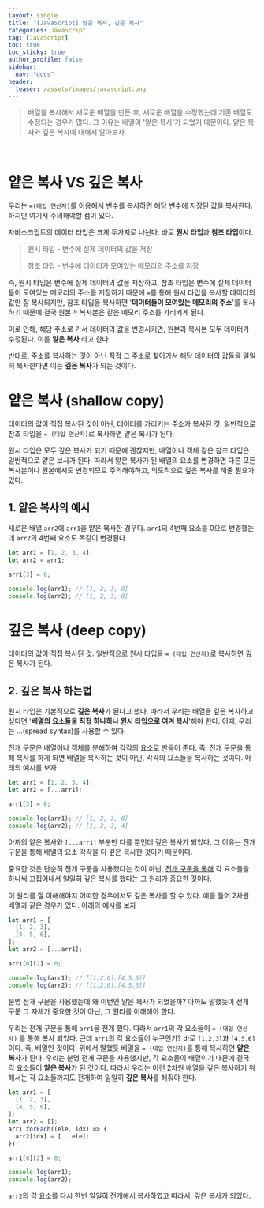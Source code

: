 ```yaml
---
layout: single
title: "[JavaScript] 얕은 복사, 깊은 복사"
categories: JavaScript
tag: [JavaScript]
toc: true
toc_sticky: true
author_profile: false
sidebar:
  nav: "docs"
header:
  teaser: /assets/images/javascript.png
---
```


> 배열을 복사해서 새로운 배열을 만든 후, 새로운 배열을 수정했는데 기존 배열도 수정되는 경우가 많다. 그 이유는 배열이 '얕은 복사'가 되었기 때문이다. 얕은 복사와 깊은 복사에 대해서 알아보자.

<br>

# 얕은 복사 VS 깊은 복사

우리는 `=(대입 연산자)`를 이용해서 변수를 복사하면 해당 변수에 저장된 값을 복사한다. 하지만 여기서 주의해야할 점이 있다.

자바스크립트의 데이터 타입은 크게 두가지로 나뉜다. 바로 **원시 타입**과 **참조 타입**이다.

> 원시 타입 - 변수에 실제 데이터의 값을 저장
>
> 참조 타입 - 변수에 데이터가 모여있는 메모리의 주소를 저장

즉, 원시 타입은 변수에 실제 데이터의 값을 저장하고, 참조 타입은 변수에 실제 데이터들이 모여있는 메모리의 주소를 저장하기 때문에 `=`를 통해 원시 타입을 복사할 데이터의 값만 잘 복사되지만, 참조 타입을 복사하면 '**데이터들이 모여있는 메모리의 주소**'를 복사하기 때문에 결국 원본과 복사본은 같은 메모리 주소를 가리키게 된다.

이로 인해, 해당 주소로 가서 데이터의 값을 변경시키면, 원본과 복사본 모두 데이터가 수정된다. 이를 **얕은 복사** 라고 한다.

반대로, 주소를 복사하는 것이 아닌 직접 그 주소로 찾아가서 해당 데이터의 값들을 일일히 복사한다면 이는 **깊은 복사**가 되는 것이다.

# 얕은 복사 (shallow copy)

데이터의 값이 직접 복사된 것이 아닌, 데이터를 가리키는 주소가 복사된 것. 일반적으로 참조 타입을 `= (대입 연산자)`로 복사하면 얕은 복사가 된다.

원시 타입은 모두 깊은 복사가 되기 때문에 괜찮지만, 배열이나 객체 같은 참조 타입은 일반적으로 얕은 보사가 된다. 따라서 얕은 복사가 된 배열의 요소를 변경하면 다른 모든 복사본이나 원본에서도 변경되므로 주의해야하고, 의도적으로 깊은 복사를 해줄 필요가 있다.

## 1. 얕은 복사의 예시

새로운 배열 `arr2`에 `arr1`을 얕은 복사한 경우다. `arr1`의 4번째 요소를 0으로 변경했는데 `arr2`의 4번째 요소도 똑같이 변경된다.

```js
let arr1 = [1, 2, 3, 4];
let arr2 = arr1;

arr1[3] = 0;

console.log(arr1); // [1, 2, 3, 0]
console.log(arr2); // [1, 2, 3, 0]
```

# 깊은 복사 (deep copy)

데이터의 값이 직접 복사된 것. 일반적으로 원시 타입을 `= (대입 연산자)`로 복사하면 깊은 복사가 된다.

## 2. 깊은 복사 하는법

원시 타입은 기본적으로 **깊은 복사**가 된다고 했다. 따라서 우리는 배열을 깊은 복사하고 싶다면 '**배열의 요소들을 직접 하나하나 원시 타입으로 여겨 복사**'해야 한다. 이때, 우리는 ...(spread syntax)를 사용할 수 있다.

전개 구문은 배열이나 객체를 분해하여 각각의 요소로 만들어 준다. 즉, 전개 구문을 통해 복사를 하게 되면 배열을 복사하는 것이 아닌, 각각의 요소들을 복사하는 것이다. 아래의 예시를 보자

```js
let arr1 = [1, 2, 3, 4];
let arr2 = [...arr1];

arr1[3] = 0;

console.log(arr1); // [1, 2, 3, 0]
console.log(arr2); // [1, 2, 3, 4]
```

아까의 얕은 복사와 `[...arr1]` 부분만 다를 뿐인데 깊은 복사가 되었다. 그 이유는 전개 구문을 통해 배열의 요소 각각을 다 깊은 복사한 것이기 때문이다.

중요한 것은 단순히 전개 구문을 사용했다는 것이 아닌, <u>전개 구문을 통해</u> 각 요소들을 하나씩 끄집어내서 일일히 깊은 복사를 했다는 그 원리가 중요한 것이다.

이 원리를 잘 이해해야지 어떠한 경우에서도 깊은 복사를 할 수 있다. 예를 들어 2차원 배열과 같은 경우가 있다. 아래의 예시를 보자

```js
let arr1 = [
  [1, 2, 3],
  [4, 5, 6],
];
let arr2 = [...arr1];

arr1[0][2] = 0;

console.log(arr1); // [[1,2,0],[4,5,6]]
console.log(arr2); // [[1,2,0],[4,5,6]]
```

분명 전개 구문을 사용했는데 왜 이번엔 얕은 복사가 되었을까? 아까도 말했듯이 전개 구문 그 자체가 중요한 것이 아닌, 그 원리를 이해해야 한다.

우리는 전개 구문을 통해 `arr1`을 전개 했다. 따라서 `arr1`의 각 요소들이 `= (대입 연산자)` 를 통해 복사 되었다. 근데 `arr1`의 각 요소들이 누구인가? 바로 `[1,2,3]`과 `[4,5,6]`이다. 즉, 배열인 것이다. 위에서 말했듯 배열을 `= (대입 연산자)`를 통해 복사하면 **얕은 복사**가 된다. 우리는 분명 전개 구문을 사용했지만, 각 요소들이 배열이기 때문에 결국 각 요소들이 **얕은 복사**가 된 것이다. 따라서 우리는 이런 2차원 배열을 깊은 복사하기 위해서는 각 요소들까지도 전개하여 일일히 **깊은 복사**를 해줘야 한다.

```js
let arr1 = [
  [1, 2, 3],
  [4, 5, 6],
];
let arr2 = [];
arr1.forEach((ele, idx) => {
  arr2[idx] = [...ele];
});

arr1[0][2] = 0;

console.log(arr1);
console.log(arr2);
```

`arr2`의 각 요소를 다시 한번 일일히 전개해서 복사하였고 따라서, 깊은 복사가 되었다.
